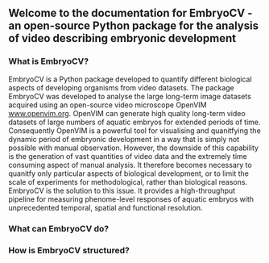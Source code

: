 ## Welcome to the documentation for EmbryoCV - an open-source Python package for the analysis of video describing embryonic development

### What is EmbryoCV?
EmbryoCV is a Python package developed to quantify different biological aspects of developing organisms from video datasets. The package EmbryoCV was developed to analyse the large long-term image datasets acquired using an open-source video microscope OpenVIM www.openvim.org. OpenVIM can generate high quality long-term video datasets of large numbers of aquatic embryos for extended periods of time. Consequently OpenVIM is a powerful tool for visualising and quanitfying the dynamic period of embryonic development in a way that is simply not possible with manual observation. However, the downside of this capability is the generation of vast quantities of video data and the extremely time consuming aspect of manual analysis. It therefore becomes necessary to quanitfy only particular aspects of biological development, or to limit the scale of experiments for methodological, rather than biological reasons. EmbryoCV is the solution to this issue. It provides a high-throughput pipeline for measuring phenome-level responses of aquatic embryos with unprecedented temporal, spatial and functional resolution.

### What can EmbryoCV do?

### How is EmbryoCV structured?





